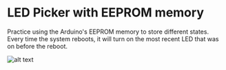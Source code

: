 # LED Picker with EEPROM memory

Practice using the Arduino's EEPROM memory to store different states. Every time the system reboots, it will turn on the most recent LED that was on before the reboot.

![alt text](https://github.com/kyriosaa/embedded-practice/blob/main/arduino/eeprom_led_memory/images/eeprom_led_memory_1.jpg "eeprom-led-memory-1")
